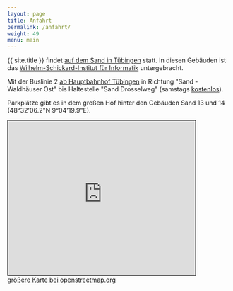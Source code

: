 ```yaml
---
layout: page
title: Anfahrt
permalink: /anfahrt/
weight: 49
menu: main
---
```


{{ site.title }} findet <a href="https://www.openstreetmap.org/way/8044916#map=17/48.53476/9.07111" target="_blank">auf dem Sand in Tübingen</a> statt.
In diesen Gebäuden ist das <a href="http://www.wsi.uni-tuebingen.de" target="_blank">Wilhelm-Schickard-Institut für Informatik</a> untergebracht.

Mit der Buslinie 2 <a href="http://www.swtue.de/abfahrt/?halt=100005" target="_blank">ab Hauptbahnhof Tübingen</a> in Richtung "Sand - Waldhäuser Ost" bis Haltestelle "Sand Drosselweg" (samstags <a href="https://www.swtue.de/tuebus/fahrgastinformationen/ticketfreier-samstag-im-tuebus.html">kostenlos</a>).

Parkplätze gibt es in dem großen Hof hinter den Gebäuden Sand 13 und 14 (48°32'06.2"N 9°04'19.9"E).

<iframe width="425" height="350" frameborder="0" scrolling="no" marginheight="0" marginwidth="0" src="https://www.openstreetmap.org/export/embed.html?bbox=9.066815972328186%2C48.53276976835809%2C9.075425863265991%2C48.536066169890425&amp;layer=mapnik" style="border: 1px solid black"></iframe><br/><a href="https://www.openstreetmap.org/?mlat=48.53442&amp;mlon=9.07112#map=18/48.53442/9.07112">gr&ouml;&szlig;ere Karte bei openstreetmap.org</a>

<!--
<img src="../images/sandplan2.svg" />
-->

